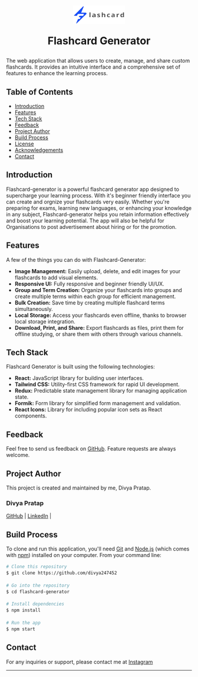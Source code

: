 <h1 align="center">
  
<img src="public/assets/logo.webp" alt="logo" width="140" height="50" style="vertical-align: middle">

Flashcard Generator

</h1>

The web application that allows users to create, manage, and share custom flashcards. It provides an intuitive interface and a comprehensive set of features to enhance the learning process.



## Table of Contents

- [Introduction](#introduction)
- [Features](#features)
- [Tech Stack](#tech-stack)
- [Feedback](#feedback)
- [Project Author](#project-author)
- [Build Process](#build-process)
- [License](#license)
- [Acknowledgements](#acknowledgements)
- [Contact](#contact)

## Introduction

Flashcard-generator is a powerful flashcard generator app designed to supercharge your learning process. With it's beginner friendly interface you can create and orgnize your flashcards very easily. Whether you're preparing for exams, learning new languages, or enhancing your knowledge in any subject, Flashcard-generator helps you retain information effectively and boost your learning potential.
The app will also be helpful for Organisations to post advertisement about hiring or for the promotion.



## Features

A few of the things you can do with Flashcard-Generator:

- **Image Management:** Easily upload, delete, and edit images for your flashcards to add visual elements.
- **Responsive UI:** Fully responsive and beginner friendly UI/UX.
- **Group and Term Creation:** Organize your flashcards into groups and create multiple terms within each group for efficient management.
- **Bulk Creation:** Save time by creating multiple flashcard terms simultaneously.
- **Local Storage:** Access your flashcards even offline, thanks to browser local storage integration.
- **Download, Print, and Share:** Export flashcards as files, print them for offline studying, or share them with others through various channels.

## Tech Stack

Flashcard Generator is built using the following technologies:

- **React:** JavaScript library for building user interfaces.
- **Tailwind CSS:** Utility-first CSS framework for rapid UI development.
- **Redux:** Predictable state management library for managing application state.
- **Formik:** Form library for simplified form management and validation.
- **React Icons:** Library for including popular icon sets as React components.

## Feedback

Feel free to send us feedback on [GitHub](https://github.com/divya247452). Feature requests are always welcome.

## Project Author

This project is created and maintained by me, Divya Pratap.

### Divya Pratap
[GitHub](https://github.com/divya247452) |
[LinkedIn](https://linkedin.com/in/divya-pratap-749867292/) |

## Build Process

To clone and run this application, you'll need [Git](https://git-scm.com) and [Node.js](https://nodejs.org/en/download/) (which comes with [npm](http://npmjs.com)) installed on your computer. From your command line:

```bash
# Clone this repository
$ git clone https://github.com/divya247452

# Go into the repository
$ cd flashcard-generator

# Install dependencies
$ npm install

# Run the app
$ npm start
```

<!-- ## License

Distributed under the MIT License. See [LICENSE.txt](./LICENSE.txt) for more information. -->


## Contact

For any inquiries or support, please contact me at [Instagram](https://www.instagram.com/divya_pratap11/)

---
